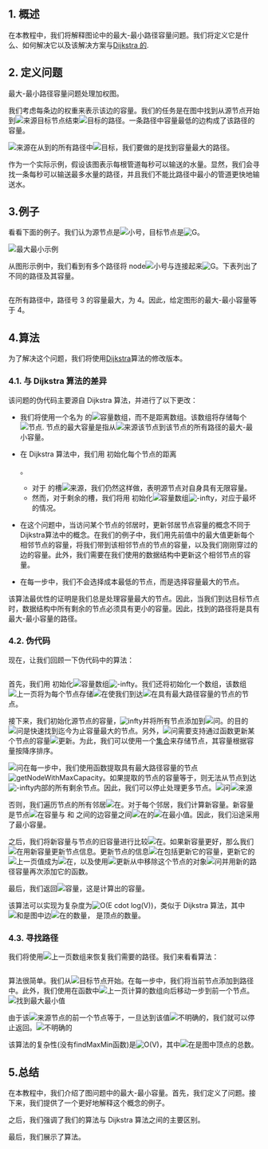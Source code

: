 ## 1. 概述

在本教程中，我们将解释图论中的最大-最小路径容量问题。我们将定义它是什么、如何解决它以及该解决方案与[Dijkstra 的](https://www.baeldung.com/java-dijkstra).

## 2. 定义问题

最大-最小路径容量问题处理加权图。

我们考虑每条边的权重来表示该边的容量。我们的任务是在图中找到从源节点开始到![来源](https://www.baeldung.com/wp-content/ql-cache/quicklatex.com-e7032acefc779f6265d802e5a46ef0c6_l3.svg)目标节点结束![目标](https://www.baeldung.com/wp-content/ql-cache/quicklatex.com-eedf0e97a0ce430f5e727525b3867487_l3.svg)的路径。一条路径中容量最低的边构成了该路径的容量。

![来源](https://www.baeldung.com/wp-content/ql-cache/quicklatex.com-e7032acefc779f6265d802e5a46ef0c6_l3.svg)在从到的所有路径中![目标](https://www.baeldung.com/wp-content/ql-cache/quicklatex.com-eedf0e97a0ce430f5e727525b3867487_l3.svg)，我们要做的是找到容量最大的路径。

作为一个实际示例，假设该图表示每根管道每秒可以输送的水量。显然，我们会寻找一条每秒可以输送最多水量的路径，并且我们不能比路径中最小的管道更快地输送水。

## 3.例子

看看下面的例子。我们认为源节点是![小号](https://www.baeldung.com/wp-content/ql-cache/quicklatex.com-52fd2a0fc27878e7dfce68d4632b4ffb_l3.svg)，目标节点是![G](https://www.baeldung.com/wp-content/ql-cache/quicklatex.com-1e40206e25474f738eeb7ca968031abf_l3.svg)。

![最大最小示例](https://www.baeldung.com/wp-content/uploads/sites/4/2020/05/MaxMin-Example.png)

从图形示例中，我们看到有多个路径将 node![小号](https://www.baeldung.com/wp-content/ql-cache/quicklatex.com-52fd2a0fc27878e7dfce68d4632b4ffb_l3.svg)与连接起来![G](https://www.baeldung.com/wp-content/ql-cache/quicklatex.com-1e40206e25474f738eeb7ca968031abf_l3.svg)。下表列出了不同的路径及其容量。

```

```

在所有路径中，路径号 3 的容量最大，为 4。因此，给定图形的最大-最小容量等于 4。

## 4.算法

为了解决这个问题，我们将使用[Dijkstra](https://www.baeldung.com/java-dijkstra)算法的修改版本。

### 4.1. 与 Dijkstra 算法的差异

该问题的伪代码主要源自 Dijkstra 算法，并进行了以下更改：

-   我们将使用一个名为 的![容量](https://www.baeldung.com/wp-content/ql-cache/quicklatex.com-0b51b4ccb0cd3cac1280eebe376555f1_l3.svg)数组，而不是距离数组。该数组将存储每个![节点](https://www.baeldung.com/wp-content/ql-cache/quicklatex.com-de70b14530689316b74d10ce85aed258_l3.svg). 节点的最大容量是指从![来源](https://www.baeldung.com/wp-content/ql-cache/quicklatex.com-e7032acefc779f6265d802e5a46ef0c6_l3.svg)该节点到该节点的所有路径的最大-最小容量。

-   在 Dijkstra 算法中，我们用 初始化每个节点的距离

    

    。

    -   对于 的槽![来源](https://www.baeldung.com/wp-content/ql-cache/quicklatex.com-e7032acefc779f6265d802e5a46ef0c6_l3.svg)，我们仍然这样做，表明源节点对自身具有无限容量。
    -   然而，对于剩余的槽，我们将用 初始化![容量](https://www.baeldung.com/wp-content/ql-cache/quicklatex.com-0b51b4ccb0cd3cac1280eebe376555f1_l3.svg)数组![-infty](https://www.baeldung.com/wp-content/ql-cache/quicklatex.com-10dc1f23820214bcfe5b194e9c3acf42_l3.svg)，对应于最坏的情况。

-   在这个问题中，当访问某个节点的邻居时，更新邻居节点容量的概念不同于Dijkstra算法中的概念。在我们的例子中，我们用先前值中的最大值更新每个相邻节点的容量，将我们带到该相邻节点的节点的容量，以及我们刚刚穿过的边的容量。此外，我们需要在我们使用的数据结构中更新这个相邻节点的容量。

-   在每一步中，我们不会选择成本最低的节点，而是选择容量最大的节点。

该算法最优性的证明是我们总是处理容量最大的节点。因此，当我们到达目标节点时，数据结构中所有剩余的节点必须具有更小的容量。因此，找到的路径将是具有最大-最小容量的路径。

### 4.2. 伪代码

现在，让我们回顾一下伪代码中的算法：

```

```

首先，我们用 初始化![容量](https://www.baeldung.com/wp-content/ql-cache/quicklatex.com-0b51b4ccb0cd3cac1280eebe376555f1_l3.svg)数组![-infty](https://www.baeldung.com/wp-content/ql-cache/quicklatex.com-10dc1f23820214bcfe5b194e9c3acf42_l3.svg)。我们还将初始化一个数组，该数组![上一页](https://www.baeldung.com/wp-content/ql-cache/quicklatex.com-f34e98bebdf4afdabff6c1ba4c0ece93_l3.svg)将为每个节点存储![在](https://www.baeldung.com/wp-content/ql-cache/quicklatex.com-e817933126862db10ae510d35359568e_l3.svg)使我们到达![在](https://www.baeldung.com/wp-content/ql-cache/quicklatex.com-e817933126862db10ae510d35359568e_l3.svg)具有最大路径容量的节点的节点。

接下来，我们初始化源节点的容量，![infty](https://www.baeldung.com/wp-content/ql-cache/quicklatex.com-ac47b919d94a96e82a20265519dbcd65_l3.svg)并将所有节点添加到![问](https://www.baeldung.com/wp-content/ql-cache/quicklatex.com-dd440a7af28975f52f03607a49307d46_l3.svg)。的目的![问](https://www.baeldung.com/wp-content/ql-cache/quicklatex.com-dd440a7af28975f52f03607a49307d46_l3.svg)是快速找到迄今为止容量最大的节点。另外，![问](https://www.baeldung.com/wp-content/ql-cache/quicklatex.com-dd440a7af28975f52f03607a49307d46_l3.svg)需要支持通过函数更新某个节点的容量![更新](https://www.baeldung.com/wp-content/ql-cache/quicklatex.com-6ad3cc7a63dbffcb31a55f428322f916_l3.svg)。为此，我们可以使用一个[集合](https://www.baeldung.com/java-set-operations)来存储节点，其容量根据容量按降序排序。

![问](https://www.baeldung.com/wp-content/ql-cache/quicklatex.com-dd440a7af28975f52f03607a49307d46_l3.svg)在每一步中，我们使用函数提取具有最大路径容量的节点![getNodeWithMaxCapacity](https://www.baeldung.com/wp-content/ql-cache/quicklatex.com-224c04db0cc3221594f46c1e6d4fb120_l3.svg)。如果提取的节点的容量等于，则无法从节点到达![-infty](https://www.baeldung.com/wp-content/ql-cache/quicklatex.com-10dc1f23820214bcfe5b194e9c3acf42_l3.svg)内部的所有剩余节点。因此，我们可以停止处理更多节点。![问](https://www.baeldung.com/wp-content/ql-cache/quicklatex.com-dd440a7af28975f52f03607a49307d46_l3.svg)![来源](https://www.baeldung.com/wp-content/ql-cache/quicklatex.com-e7032acefc779f6265d802e5a46ef0c6_l3.svg)

否则，我们遍历节点的所有邻居![在](https://www.baeldung.com/wp-content/ql-cache/quicklatex.com-e817933126862db10ae510d35359568e_l3.svg)。对于每个邻居，我们计算新容量。新容量是节点![在](https://www.baeldung.com/wp-content/ql-cache/quicklatex.com-e817933126862db10ae510d35359568e_l3.svg)容量与 和 之间的边容量之间![在](https://www.baeldung.com/wp-content/ql-cache/quicklatex.com-e817933126862db10ae510d35359568e_l3.svg)的![在](https://www.baeldung.com/wp-content/ql-cache/quicklatex.com-796872219106704832bd95ce08640b7b_l3.svg)最小值。因此，我们沿途采用了最小容量。

之后，我们将新容量与节点的旧容量进行比较![在](https://www.baeldung.com/wp-content/ql-cache/quicklatex.com-796872219106704832bd95ce08640b7b_l3.svg)。如果新容量更好，那么我们![在](https://www.baeldung.com/wp-content/ql-cache/quicklatex.com-796872219106704832bd95ce08640b7b_l3.svg)用新容量更新节点信息。更新节点的信息![在](https://www.baeldung.com/wp-content/ql-cache/quicklatex.com-796872219106704832bd95ce08640b7b_l3.svg)包括更新它的容量，更新它的![上一页](https://www.baeldung.com/wp-content/ql-cache/quicklatex.com-f34e98bebdf4afdabff6c1ba4c0ece93_l3.svg)值成为![在](https://www.baeldung.com/wp-content/ql-cache/quicklatex.com-e817933126862db10ae510d35359568e_l3.svg)，以及使用![更新](https://www.baeldung.com/wp-content/ql-cache/quicklatex.com-6ad3cc7a63dbffcb31a55f428322f916_l3.svg)从中移除这个节点的对象![问](https://www.baeldung.com/wp-content/ql-cache/quicklatex.com-dd440a7af28975f52f03607a49307d46_l3.svg)并用新的路径容量再次添加它的函数。

最后，我们返回![容量](https://www.baeldung.com/wp-content/ql-cache/quicklatex.com-0b51b4ccb0cd3cac1280eebe376555f1_l3.svg)，这是计算出的容量。

该算法可以实现为复杂度为![O(E cdot log(V))](https://www.baeldung.com/wp-content/ql-cache/quicklatex.com-99a13ad0f714a1fc5b1baba6b6500882_l3.svg)，类似于 Dijkstra 算法，其中![和](https://www.baeldung.com/wp-content/ql-cache/quicklatex.com-638a7387bd72763290cc777a9b509c38_l3.svg)是图中边![在](https://www.baeldung.com/wp-content/ql-cache/quicklatex.com-54e215a7a583b4f357a5a627420bcf2f_l3.svg)的数量， 是顶点的数量。

### 4.3. 寻找路径

我们将使用![上一页](https://www.baeldung.com/wp-content/ql-cache/quicklatex.com-f34e98bebdf4afdabff6c1ba4c0ece93_l3.svg)数组来恢复我们需要的路径。我们来看看算法：

```

```

算法很简单。我们从![目标](https://www.baeldung.com/wp-content/ql-cache/quicklatex.com-eedf0e97a0ce430f5e727525b3867487_l3.svg)节点开始。在每一步中，我们将当前节点添加到路径中。此外，我们使用在函数中![上一页](https://www.baeldung.com/wp-content/ql-cache/quicklatex.com-f34e98bebdf4afdabff6c1ba4c0ece93_l3.svg)计算的数组向后移动一步到前一个节点。![找到最大最小值](https://www.baeldung.com/wp-content/ql-cache/quicklatex.com-3cbbdbefd9235c4527023019d9374e03_l3.svg)

由于该![来源](https://www.baeldung.com/wp-content/ql-cache/quicklatex.com-e7032acefc779f6265d802e5a46ef0c6_l3.svg)节点的前一个节点等于，一旦达到该值![不明确的](https://www.baeldung.com/wp-content/ql-cache/quicklatex.com-2a4ecf276c870e31dda83795e55d4d5b_l3.svg)，我们就可以停止返回。![不明确的](https://www.baeldung.com/wp-content/ql-cache/quicklatex.com-2a4ecf276c870e31dda83795e55d4d5b_l3.svg)

该算法的复杂性(没有findMaxMin函数)是![O(V)](https://www.baeldung.com/wp-content/ql-cache/quicklatex.com-686f412e9c168a0ebb79e81519e38e50_l3.svg)，其中![在](https://www.baeldung.com/wp-content/ql-cache/quicklatex.com-54e215a7a583b4f357a5a627420bcf2f_l3.svg)是图中顶点的总数。

## 5.总结

在本教程中，我们介绍了图问题中的最大-最小容量。首先，我们定义了问题。接下来，我们提供了一个更好地解释这个概念的例子。

之后，我们强调了我们的算法与 Dijkstra 算法之间的主要区别。

最后，我们展示了算法。